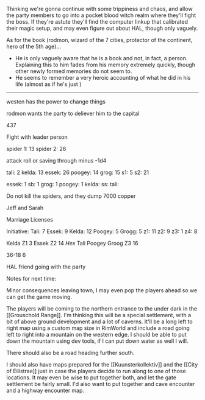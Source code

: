Thinking we're gonna continue with some trippiness and chaos, and allow the party members to go into a pocket blood witch realm where they'll fight the boss. If they're astute they'll find the computer linkup that calibrated their magic setup, and may even figure out about HAL, though only vaguely.

As for the book (rodmon, wizard of the 7 cities, protector of the continent, hero of the 5th age)...

- He is only vaguely aware that he is a book and not, in fact, a person. Explaining this to him fades from his memory extremely quickly, though other newly formed memories do not seem to.
- He seems to remember a very heroic accounting of what he did in his life (almost as if he's just )

---
westen has the power to change things

rodmon wants the party to deliever him to the capital

437

Fight with leader person

spider 1: 13
spider 2: 26

attack roll or saving through minus -1d4

tali: 2
kelda: 13
essek: 26
poogey: 14
grog: 15
s1: 5
s2: 21

essek: 1
sb: 1
grog: 1
poogey: 1
kelda:
ss:
tali:

Do not kill the spiders, and they dump 7000 copper

Jeff and Sarah

Marriage Licenses

Initiative:
Tali: 7
Essek: 9
Kelda: 12
Poogey: 5
Grogg: 5
z1: 11
z2: 9
z3: 1
z4: 8

Kelda
Z1 3
Essek
Z2 14 *Hex*
Tali
Poogey
Groog
Z3 16

36-18
6

HAL friend going with the party

Notes for next time:

Minor consequences leaving town, I may even pop the players ahead so we can get the game moving.

The players will be coming to the northern entrance to the under dark in the [[Grouschold Range]]. I'm thinking this will be a special settlement, with a bit of above ground development and a lot of caverns. It'll be a long left to right map using a custom map size in RimWorld and include a road going left to right into a mountain on the western edge. I should be able to put down the mountain using dev tools, if I can put down water as well I will.

There should also be a road heading further south.

I should also have maps prepared for the [[Kuunsterkollektiv]] and the [[City of Eilistrae]] just in case the players decide to run along to one of those locations. It may even be wise to put together both, and let the gate settlement be fairly small. I'd also want to put together and cave encounter and a highway encounter map.